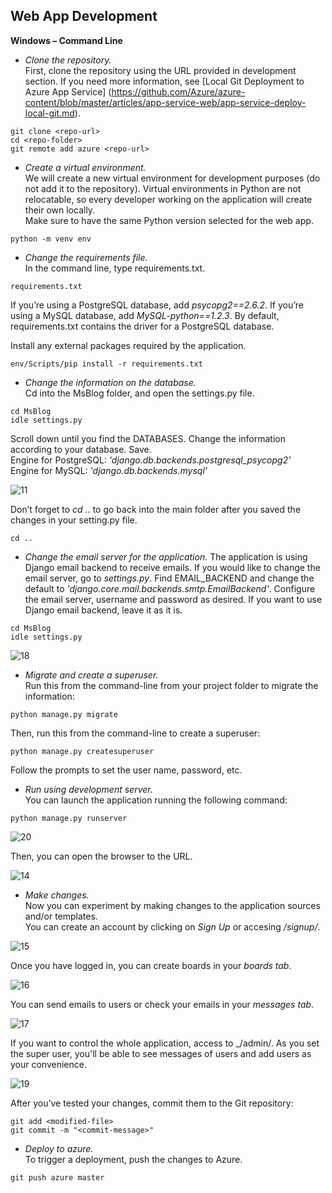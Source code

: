 ## **Web App Development**

**Windows – Command Line**

+ *Clone the repository.*  
First, clone the repository using the URL provided in development section. If you need more information, see [Local Git Deployment to Azure App Service] (https://github.com/Azure/azure-content/blob/master/articles/app-service-web/app-service-deploy-local-git.md).   
```
git clone <repo-url>  
cd <repo-folder>  
git remote add azure <repo-url>  
```

+ *Create a virtual environment.*  
We will create a new virtual environment for development purposes (do not add it to the repository). Virtual environments in Python are not relocatable, so every developer working on the application will create their own locally.  
Make sure to have the same Python version selected for the web app.  
```
python -m venv env 
```

+ *Change the requirements file.*  
In the command line, type requirements.txt. 
```
requirements.txt
```  
If you’re using a PostgreSQL database, add _psycopg2==2.6.2_. If you’re using a MySQL database, add _MySQL-python==1.2.3_. By default, requirements.txt contains the driver for a PostgreSQL database.  

Install any external packages required by the application. 

```
env/Scripts/pip install -r requirements.txt
``` 

+ *Change the information on the database.*  
Cd into the MsBlog folder, and open the settings.py file. 

```
cd MsBlog  
idle settings.py  
```  

Scroll down until you find the DATABASES. Change the information according to your database. Save.   
Engine for PostgreSQL: _'django.db.backends.postgresql_psycopg2'_  
Engine for MySQL: _'django.db.backends.mysql'_  

![11](https://github.com/ymr89/School-Me/blob/master/imagesReadMe/11.png)

Don’t forget to _cd .._ to go back into the main folder after you saved the changes in your setting.py file. 

```
cd ..
```

+ *Change the email server for the application.*
The application is using Django email backend to receive emails. If you would like to change the email server, go to _settings.py_. Find EMAIL_BACKEND and change the default to _'django.core.mail.backends.smtp.EmailBackend'_. Configure the email server, username and password as desired. If you want to use Django email backend, leave it as it is.  
```
cd MsBlog  
idle settings.py  
```  

![18](https://github.com/ymr89/School-Me/blob/master/imagesReadMe/18.PNG) 

+ *Migrate and create a superuser.*  
Run this from the command-line from your project folder to migrate the information: 

```
python manage.py migrate
```  
Then, run this from the command-line to create a superuser: 

```
python manage.py createsuperuser
```  
Follow the prompts to set the user name, password, etc. 

+ *Run using development server.*  
You can launch the application running the following command:  
```
python manage.py runserver
``` 
![20](https://github.com/ymr89/School-Me/blob/master/imagesReadMe/20.PNG)

Then, you can open the browser to the URL. 

![14](https://github.com/ymr89/School-Me/blob/master/imagesReadMe/14.PNG)

+ *Make changes.*  
Now you can experiment by making changes to the application sources and/or templates.  
You can create an account by clicking on _Sign Up_ or accesing _/signup/_. 

![15](https://github.com/ymr89/School-Me/blob/master/imagesReadMe/17.PNG)  

Once you have logged in, you can create boards in your _boards tab_.  

![16](https://github.com/ymr89/School-Me/blob/master/imagesReadMe/19.PNG)

You can send emails to users or check your emails in your _messages tab_.  

![17](https://github.com/ymr89/School-Me/blob/master/imagesReadMe/16.PNG)  

If you want to control the whole application, access to _/admin/. As you set the super user, you'll be able to see messages of users and add users as your convenience.  

![19](https://github.com/ymr89/School-Me/blob/master/imagesReadMe/15.PNG)

After you’ve tested your changes, commit them to the Git repository:

``` 
git add <modified-file>  
git commit -m "<commit-message>" 
```  

+ *Deploy to azure.*  
To trigger a deployment, push the changes to Azure. 

```
git push azure master
```

